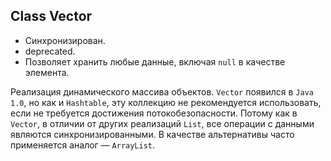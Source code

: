 ## Class Vector
- Синхронизирован.
- deprecated.
- Позволяет хранить любые данные, включая `null` в качестве элемента. 

Реализация динамического массива объектов. 
`Vector` появился в `Java 1.0`, но как и `Hashtable`, эту коллекцию не рекомендуется использовать, если не 
требуется достижения потокобезопасности. Потому как в `Vector`, в отличии от других реализаций `List`, 
все операции с данными являются синхронизированными. В качестве альтернативы часто применяется аналог — `ArrayList`.
